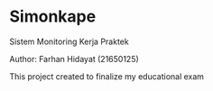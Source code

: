 # Simonkape
Sistem Monitoring Kerja Praktek

Author: Farhan Hidayat (21650125)

This project created to finalize my educational exam

